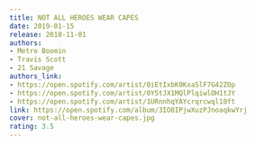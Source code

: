 ```yaml
---
title: NOT ALL HEROES WEAR CAPES
date: 2019-01-15
release: 2018-11-01
authors:
- Metro Boomin
- Travis Scott
- 21 Savage
authors_link:
- https://open.spotify.com/artist/0iEtIxbK0KxaSlF7G42ZOp
- https://open.spotify.com/artist/0Y5tJX1MQlPlqiwlOH1tJY
- https://open.spotify.com/artist/1URnnhqYAYcrqrcwql10ft
link: https://open.spotify.com/album/3IO8IPjwXuzPJnoaqkwYrj
cover: not-all-heroes-wear-capes.jpg
rating: 3.5
---
```

